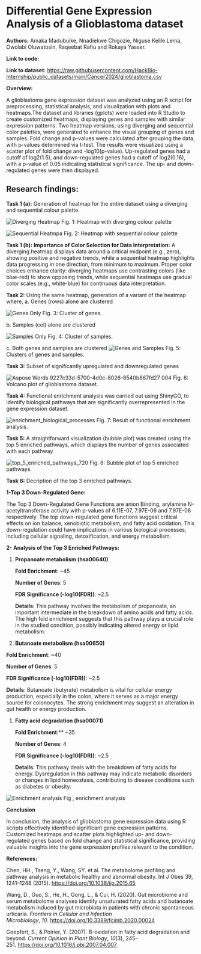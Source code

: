 # **Differential Gene Expression Analysis of a Glioblastoma dataset** #

**Authors:** Amaka Madubuike, Nnadiekwe Chigozie, Niguse Kelile Lema, Owolabi Oluwatosin, Raqeebat Rafiu and Rokaya Yasser.

**Link to code:** 

**Link to dataset:** https://raw.githubusercontent.com/HackBio-Internship/public_datasets/main/Cancer2024/glioblastoma.csv

**Overview:**

A glioblastoma gene expression dataset was analyzed using an R script for preprocessing, statistical analysis, and visualization with plots and heatmaps.The dataset and libraries (gplots) were loaded into R Studio to create customized heatmaps, displaying genes and samples with similar expression patterns. Two heatmap versions, using diverging and sequential color palettes, were generated to enhance the visual grouping of genes and samples. Fold change and p-values were calculated after grouping the data, with p-values determined via t-test. The results were visualized using a scatter plot of fold change and -log10(p-value). Up-regulated genes had a cutoff of log2(1.5), and down-regulated genes had a cutoff of log2(0.16), with a p-value of 0.05 indicating statistical significance. The up- and down-regulated genes were then displayed.

## **Research findings:**

**Task 1 (a):** Generation of heatmap for the entire dataset using a diverging and sequential colour palette.

![Diverging Heatmap](https://github.com/user-attachments/assets/1dbb6e36-d1b6-48dd-8cd8-9879766abeac)
Fig. 1: Heatmap with diverging colour palette


![Sequential Heatmpa](https://github.com/user-attachments/assets/427d3354-14e8-4fc3-98a5-53dcbdf410a2)
Fig. 2: Heatmap with sequential colour palette

**Task 1 (b):**
**Importance of Color Selection for Data Interpretation:**
A diverging heatmap displays data around a critical midpoint (e.g., zero), showing positive and negative trends, while a sequential heatmap highlights data progressing in one direction, from minimum to maximum. Proper color choices enhance clarity: diverging heatmaps use contrasting colors (like blue-red) to show opposing trends, while sequential heatmaps use gradual color scales (e.g., white-blue) for continuous data interpretation.

**Task 2:** Using the same heatmap, generation of a variant of the heatmap where,
a. Genes (rows) alone are clustered

![Genes Only](https://github.com/user-attachments/assets/3e50abc1-dda8-4fbb-adff-e051f951398a)
Fig. 3: Cluster of genes.

b. Samples (col) alone are clustered

![Samples Only](https://github.com/user-attachments/assets/d1c711c5-4a27-497d-8507-f8c50a5b9e50)
Fig. 4: Cluster of samples.

c. Both genes and samples are clustered
![Genes and Samples](https://github.com/user-attachments/assets/c9457584-e401-4dc6-9b14-88fe0395db43)
Fig. 5: Clusters of genes and samples.

**Task 3:** Subset of significantly upregulated and downregulated genes

![Aspose Words 9227c33d-5700-4d0c-8026-8540b867fd27 004](https://github.com/user-attachments/assets/842e9f21-e550-4a04-97d9-29dcfb1c258a)
Fig. 6: Volcano plot of glioblastoma dataset.

**Task 4:** Functional enrichment analysis was carried out using ShinyGO, to identify biological pathways that are significantly overrepresented in the gene expression dataset.

![enrichment_biological_processes](https://github.com/user-attachments/assets/ee7f2312-6a11-410b-8684-1ad297fdbc29)
Fig. 7: Result of functional enrichment analysis.

**Task 5:** A straightforward visualization (bubble plot) was created using the top 5 enriched pathways, which displays the number of genes associated with each pathway

![top_5_enriched_pathways_720](https://github.com/user-attachments/assets/78eeb257-d4d2-4a36-acc1-3ca49c82de68)
Fig. 8: Bubble plot of top 5 enriched pathways.

**Task 6:** Decription of the top 3 enriched pathways.

**1-Top 3 Down-Regulated Gene:**

The Top 3 Down-Regulated Gene Functions are anion Binding, arylamine N-acetyltransferase activity with p-values of 6.11E-07, 7.97E-06 and 7.97E-06 respectively. The top down-regulated gene functions suggest critical effects on ion balance, xenobiotic metabolism, and fatty acid oxidation. This down-regulation could have implications in various biological processes, including cellular signaling, detoxification, and energy metabolism.




<a name="_dyuw9vq7ypv7"></a>**2- Analysis of the Top 3 Enriched Pathways:**

1. **Propanoate metabolism (hsa00640)**

   **Fold Enrichment**: ~45

   **Number of Genes**: 5

   **FDR Significance (-log10(FDR))**: ~2.5

   **Details**: This pathway involves the metabolism of propanoate, an important intermediate in the breakdown of amino acids and fatty acids. The high fold enrichment suggests that this pathway plays a crucial role in the studied condition, possibly indicating altered energy or lipid metabolism.

1. **Butanoate metabolism (hsa00650)**

**Fold Enrichment**: ~40

**Number of Genes**: 5

**FDR Significance (-log10(FDR))**: ~2.5

**Details**: Butanoate (butyrate) metabolism is vital for cellular energy production, especially in the colon, where it serves as a major energy source for colonocytes. The strong enrichment may suggest an alteration in gut health or energy production.

1. **Fatty acid degradation (hsa00071)**

   **Fold Enrichment**:** ~35

   **Number of Genes**: 4

   **FDR Significance (-log10(FDR))**: ~2.5

   **Details**: This pathway deals with the breakdown of fatty acids for energy. Dysregulation in this pathway may indicate metabolic disorders or changes in lipid homeostasis, contributing to disease conditions such as diabetes or obesity.
   
![Enrichment analysis](https://github.com/user-attachments/assets/b12fc8b7-5308-4b25-b0c1-9692dfedd6d3)
Fig , enrichment analysis 

**Conclusion** 

In conclusion, the analysis of glioblastoma gene expression data using R scripts effectively identified significant gene expression patterns. Customized heatmaps and scatter plots highlighted up- and down-regulated genes based on fold change and statistical significance, providing valuable insights into the gene expression profiles relevant to the condition.

**References:**

Chen, HH., Tseng, Y., Wang, SY. et al. The metabolome profiling and pathway analysis in metabolic healthy and abnormal obesity. Int J Obes 39, 1241–1248 (2015). <https://doi.org/10.1038/ijo.2015.65>

Wang, D., Guo, S., He, H., Gong, L., & Cui, H. (2020). Gut microbiome and serum metabolome analyses identify unsaturated fatty acids and butanoate metabolism induced by gut microbiota in patients with chronic spontaneous urticaria. *Frontiers in Cellular and Infection Microbiology*, *10*. <https://doi.org/10.3389/fcimb.2020.00024>

Goepfert, S., & Poirier, Y. (2007). Β-oxidation in fatty acid degradation and beyond. *Current Opinion in Plant Biology*, *10*(3), 245–251. <https://doi.org/10.1016/j.pbi.2007.04.007>


